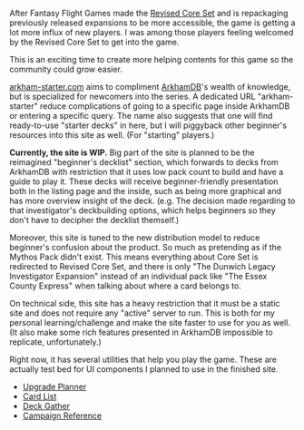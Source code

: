 After Fantasy Flight Games made the [Revised Core Set](https://www.fantasyflightgames.com/en/products/arkham-horror-the-card-game/) and is repackaging previously released expansions to be more accessible, the game is getting a lot more influx of new players. I was among those players feeling welcomed by the Revised Core Set to get into the game.

This is an exciting time to create more helping contents for this game so the community could grow easier.

[arkham-starter.com](/) aims to compliment [ArkhamDB](https://arkhamdb.com/)'s wealth of knowledge, but is specialized for newcomers into the series. A dedicated URL "arkham-starter" reduce complications of going to a specific page inside ArkhamDB or entering a specific query. The name also suggests that one will find ready-to-use "starter decks" in here, but I will piggyback other beginner's resources into this site as well. (For "starting" players.)

**Currently, the site is WIP.** Big part of the site is planned to be the reimagined "beginner's decklist" section, which forwards to decks from ArkhamDB with restriction that it uses low pack count to build and have a guide to play it. These decks will receive beginner-friendly presentation both in the listing page and the inside, such as being more graphical and has more overview insight of the deck. (e.g. The decision made regarding to that investigator's deckbuilding options, which helps beginners so they don't have to decipher the decklist themself.)

Moreover, this site is tuned to the new distribution model to reduce beginner's confusion about the product. So much as pretending as if the Mythos Pack didn't exist. This means everything about Core Set is redirected to Revised Core Set, and there is only "The Dunwich Legacy Investigator Expansion" instead of an individual pack like "The Essex County Express" when talking about where a card belongs to.

On technical side, this site has a heavy restriction that it must be a static site and does not require any "active" server to run. This is both for my personal learning/challenge and make the site faster to use for you as well. (It also make some rich features presented in ArkhamDB impossible to replicate, unfortunately.)

Right now, it has several utilities that help you play the game. These are actually test bed for UI components I planned to use in the finished site.

- [Upgrade Planner](/tool/upgrade)
- [Card List](/tool/list)
- [Deck Gather](/tool/gather)
- [Campaign Reference](/tool/campaign)